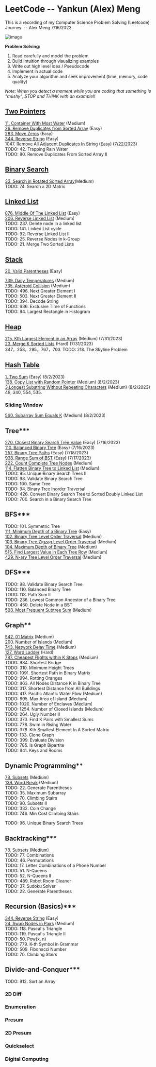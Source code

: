 # LeetCode -- Yankun (Alex) Meng

This is a recording of my Computer Science Problem Solving (Leetcode) Journey. -- Alex Meng 7/16/2023

![image](https://github.com/yankunm/LeetCode/assets/91627484/2228c6a0-fe50-4149-ab2b-71960133983b)

**Problem Solving:** <br>
1. Read carefully and model the problem <br>
2. Build Intuition through visualizing examples <br>
3. Write out high level idea / Pseudocode <br>
4. Implement in actual code <br>
5. Analyze your algorithm and seek improvement (time, memory, code quality) <br>

*Note: When you detect a moment while you are coding that something is "mushy", STOP and THINK with an example!!*

## [Two Pointers](https://github.com/yankunm/LeetCode/tree/main/TwoPointers)
[11. Container With Most Water](https://github.com/yankunm/LeetCode/tree/main/TwoPointers/11.ContainerWithMostWater) (Medium) <br>
[26. Remove Duplicates from Sorted Array](https://github.com/yankunm/LeetCode/tree/main/TwoPointers/26.RemoveDuplicatesFromSortedArray) (Easy) <br>
[283. Move Zeros](https://github.com/yankunm/LeetCode/tree/main/TwoPointers/283.MoveZeroes) (Easy) <br>
[344. Reverse String](https://github.com/yankunm/LeetCode/tree/main/TwoPointers/344.ReverseString) (Easy) <br>
[1047. Remove All Adjacent Duplicates In String](https://github.com/yankunm/LeetCode/tree/main/TwoPointers/1047.RemoveAllAdjacentDuplicatesInString) (Easy) (7/22/2023)<br>
TODO: 42. Trapping Rain Water <br>
TODO: 80. Remove Duplicates From Sorted Array II <br>
<!---
### Sliding Window : Distinct Characters
### Two Pointers for two sequences
-->

## [Binary Search](https://github.com/yankunm/LeetCode/tree/main/BinarySearch)
[33. Search in Rotated Sorted Array](https://github.com/yankunm/LeetCode/tree/main/BinarySearch/33.SearchInRotatedSortedArray)(Medium) <br>
TODO: 74. Search a 2D Matrix <br>
<!---
### Binary Processing
### Binary Search by Value
#### Find K-th Element
-->

## [Linked List](https://github.com/yankunm/LeetCode/tree/main/LinkedList)
[876. Middle Of The Linked List](https://github.com/yankunm/LeetCode/tree/main/LinkedList/876.MiddleOfTheLinkedList) (Easy) <br>
[206. Reverse Linked List](https://github.com/yankunm/LeetCode/tree/main/LinkedList/206.ReverseLinkedList) (Medium) <br>
TODO: 237. Delete node in a linked list <br>
TODO: 141. Linked List cycle <br>
TODO: 92. Reverse Linked List II <br>
TODO: 25. Reverse Nodes in k-Group <br>
TODO: 21. Merge Two Sorted Lists <br>

## [Stack](https://github.com/yankunm/LeetCode/tree/main/Stack)
[20. Valid Parentheses](https://github.com/yankunm/LeetCode/tree/main/Stack/20.ValidParentheses) (Easy)
<!---
### Monotonic Stack: next greater / smaller
-->
[739. Daily Temperatures](https://github.com/yankunm/LeetCode/tree/main/Stack/739.DailyTemperatures) (Medium) <br>
[735. Asteroid Collision](https://github.com/yankunm/LeetCode/tree/main/Stack/735.AsteroidCollision) (Medium) <br>
TODO: 496. Next Greater Element I <br>
TODO: 503. Next Greater Element II <br>
TODO: 394. Decode String <br>
TODO: 636. Exclusive Time of Functions <br>
TODO: 84. Largest Rectangle in Histogram <br>
<!---
### Monotonic Stack: other usages
### form smallest sequence
### parse expression
-->

## [Heap](https://github.com/yankunm/LeetCode/tree/main/Heap)
[215. Kth Largest Element in an Array](https://github.com/yankunm/LeetCode/tree/main/Heap/215.KthLargestElementInAnArray) (Medium) (7/31/2023) <br>
[23. Merge K Sorted Lists](https://github.com/yankunm/LeetCode/tree/main/Heap/23.MergeKSortedLists) (Hard) (7/31/2023) <br>
347，253，295，767，703.
TODO: 218. The Skyline Problem <br>
<!---
### Maintain Intervals
-->

## [Hash Table](https://github.com/yankunm/LeetCode/tree/main/HashMap)
[1. Two Sum](https://github.com/yankunm/LeetCode/tree/main/HashMap/1.TwoSum) (Easy) (8/2/2023) <br>
[138. Copy List with Random Pointer](https://github.com/yankunm/LeetCode/tree/main/HashMap/138.CopyListWithRandomPointer) (Medium) (8/2/2023) <br>
[3.Longest Substring Without Repeating Characters](https://github.com/yankunm/LeetCode/tree/main/HashMap/3.LongestSubstringWithoutRepeatingCharacters) (Medium) (8/2/2023) <br>
49, 340, 554, 535.
### Sliding Window
[560. Subarray Sum Equals K](https://github.com/yankunm/LeetCode/tree/main/HashMap/560.SubarraySumEqualsK) (Medium) (8/2/2023) <br>

<!---
### Hash + Prefix
-->

## Tree***
[270. Closest Binary Search Tree Value](https://github.com/yankunm/LeetCode/tree/main/Tree/270.%20Closest%20Binary%20Search%20Tree%20Value) (Easy) (7/16/2023) <br>
[110. Balanced Binary Tree](https://github.com/yankunm/LeetCode/tree/main/Tree/110.BalancedBinaryTree) (Easy) (7/16/2023) <br>
[257. Binary Tree Paths](https://github.com/yankunm/LeetCode/tree/main/Tree/257.BinaryTreePaths) (Easy) (7/18/2023)  <br>
[938. Range Sum of BST](https://github.com/yankunm/LeetCode/tree/main/Tree/938.RangeSumOfBST) (Easy) (7/17/2023) <br>
[222. Count Complete Tree Nodes](https://github.com/yankunm/LeetCode/tree/main/Tree/222.CountCompleteTreeNodes) (Medium) <br>
[114. Flatten Binary Tree to Linked List](https://github.com/yankunm/LeetCode/tree/main/Tree/114.FlattenBinaryTreetoLinkedList) (Medium) <br>
TODO: 95. Unique Binary Search Trees II <br>
TODO: 98. Validate Binary Search Tree <br>
TODO: 100. Same Tree <br>
TODO: 94. Binary Tree Inorder Traversal <br>
TODO: 426. Convert Binary Search Tree to Sorted Doubly Linked List <br>
TODO: 700. Search in a Binary Search Tree <br>
<!---
### Path in a Tree
### Serialization & Hashing
### Tree & Sequence
### LCA
### N-ary Tree
### Re-root
### Segment Tree
### Binary Index Tree
-->

## BFS***
TODO: 101. Symmetric Tree <br>
[111. Minimum Depth of a Binary Tree](https://github.com/yankunm/LeetCode/tree/main/BFS/111.MinimumDepthOfBinaryTree) (Easy) <br>
[102. Binary Tree Level Order Traversal](https://github.com/yankunm/LeetCode/tree/main/BFS/102.BinaryTreeLevelOrderTraversal) (Medium)<br>
[103. Binary Tree Zigzag Level Order Traversal](https://github.com/yankunm/LeetCode/tree/main/BFS/103.BinaryTreeZigzagLevelOrderTraversal) (Medium) <br>
[104. Maximum Depth of Binary Tree](https://github.com/yankunm/LeetCode/tree/main/BFS/104.MaximumDepthOfBinaryTree) (Medium) <br>
[515. Find Largest Value in Each Tree Row](https://github.com/yankunm/LeetCode/tree/main/BFS/515.FindLargestValueInEachTreeRow) (Medium) <br>
[429. N-ary Tree Level Order Traversal](https://github.com/yankunm/LeetCode/tree/main/BFS/429.N-aryTreeLevelOrderTraversal) (Medium) <br>
<!---
### Multi State
### Topological sort
### Dijkstra (BFS + PQ)
### Dijkstra (for Bipartite Graph)
-->

## DFS***
TODO: 98. Validate Binary Search Tree <br>
TODO: 110. Balanced Binary Tree <br>
TODO: 113. Path Sum II <br>
TODO: 236. Lowest Common Ancestor of a Binary Tree <br>
TODO: 450. Delete Node in a BST <br>
[508. Most Frequent Subtree Sum](https://github.com/yankunm/LeetCode/tree/main/DFS/508.MostFrequentSubtreeSum) (Medium) <br>
<!---
### Search in an array
### Memorization
### Hidden Matrix
-->

## Graph**
[542. 01 Matrix](https://github.com/yankunm/LeetCode/tree/main/Graph/542.01Matrix) (Medium) <br>
[200. Number of Islands](https://github.com/yankunm/LeetCode/tree/main/Graph/200.NuberOfIslands) (Medium) <br>
[743. Network Delay Time](https://github.com/yankunm/LeetCode/tree/main/Graph/743.NetworkDelayTime) (Medium) <br>
[127. Word Ladder](https://github.com/yankunm/LeetCode/tree/main/Graph/127.WordLadder) (Hard) <br>
[787. Cheapest Flights within K Stops](https://github.com/yankunm/LeetCode/tree/main/Graph/787.CheapestFlightsWithinKStops) (Medium) <br>
TODO: 934. Shortest Bridge <br>
TODO: 310. Minimum Height Trees <br>
TODO: 1091. Shortest Path in Binary Matrix <br>
TODO: 994. Rotting Oranges <br>
TODO: 863. All Nodes Distance K in Binary Tree <br>
TODO: 317. Shortest Distance from All Buildings <br>
TODO: 417. Pacific Atlantic Water Flow (Medium) <br>
TODO: 695. Max Area of Island (Medium) <br>
TODO: 1020. Number of Enclaves (Medium) <br>
TODO: 1254. Number of Closed Islands (Medium) <br>
TODO: 264. Ugly Number II <br>
TODO: 373. Find K Pairs with Smallest Sums <br>
TODO: 778. Swim in Rising Water <br>
TODO: 378. Kth Smallest Element In A Sorted Matrix <br>
TODO: 133. Clone Graph <br>
TODO: 399. Evaluate Division <br>
TODO: 785. Is Graph Bipartite <br>
TODO: 841. Keys and Rooms <br>
<!---
### Floyd
### Hungarian Algorithm
-->

## Dynamic Programming**
[78. Subsets](https://github.com/yankunm/LeetCode/tree/main/DynamicProgramming/78.Subsets) (Medium) <br>
[139. Word Break](https://github.com/yankunm/LeetCode/tree/main/DynamicProgramming/139.WordBreak) (Medium) <br>
TODO: 22. Generate Parentheses <br>
TODO: 35. Maximum Subarray <br>
TODO: 70. Climbing Stairs <br>
TODO: 90. Subsets II <br>
TODO: 332. Coin Change <br>
TODO: 746. Min Cost Climbing Stairs <br>
<!---
### Basic Form I
### Basic Form II
### Maze Form
### Backpack Form
### Keyboard Form
### To do or not to do
### Interval Form I
### Interval Form II
### Padawan Algorithm
### Bitmask DP
#### Enumerating subset
#### Bipartite Graph
#### TSP
### Catalan
-->
TODO: 96. Unique Binary Search Trees <br>


## Backtracking***
[78. Subsets](https://github.com/yankunm/LeetCode/tree/main/Backtracking/78.Subsets) (Medium) <br>
TODO: 77. Combinations <br>
TODO: 46. Permutations <br>
TODO: 17. Letter Combinations of a Phone Number <br>
TODO: 51. N-Queens <br>
TODO: 52. N-Queens II <br>
TODO: 489. Robot Room Cleaner <br>
TODO: 37. Sudoku Solver <br>
TODO: 22. Generate Parentheses <br>
<!---
## String***
### Abbreviation
### Rolling Hash
### KMP
### Manacher
-->


## Recursion (Basics)***
[344. Reverse String](https://github.com/yankunm/LeetCode/tree/main/Recursion/344.ReverseString) (Easy) <br>
[24. Swap Nodes in Pairs](https://github.com/yankunm/LeetCode/tree/main/Recursion/24.SwapNodesInPairs) (Medium) <br>
TODO: 118. Pascal's Triangle <br>
TODO: 119. Pascal's Triangle II <br>
TODO: 50. Pow(x, n) <br>
TODO: 779. K-th Symbol in Grammar <br>
TODO: 509. Fibonacci Number <br>
TODO: 70. Climbing Stairs <br>
<!---
### Memoization
### Evaluate Expressions
### Min-Max Strategy
### Digit counting & finding
-->

## Divide-and-Conquer***
TODO: 912. Sort an Array <br>





<!---
## Priority Queue**
### Greedy 
### Dual PQ
### Sort + PQ
### Arrangment with Stride


## Design**
### Linked List

## Deque**

### Permutation
### Infer future from current
### Maximum Subarray

## Trie**
### Trie and XOR

## Bit Manipulation**
### XOR
### Bit Mask
#### Meet in the middle

## Union Find*
### Union in an Order
### Prime Factors
### MST

## Math*
### Distance 
### Geometry
### Random Pick
### Combinatorics
### Numerical Theory

## Greedy*
### Lexicographical Sequence
### DI Sequence
### Smear Top Elements
### LIS
### Two-pass distribution
### Three pass
### State Machine
### Sort
### Indexing Sort
### Parenthesis 
### Intervals
### Constructive Problems

## Simulation*

## Others*
### Collision
### Conclusion Transfer
### Count Subarray by Element
### Sweeping Line / Diff Array
-->

### 2D Diff
### Enumeration
### Presum
### 2D Presum
### Quickselect
### Digital Computing
